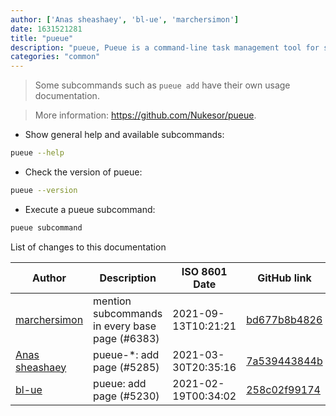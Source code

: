 ```yaml
---
author: ['Anas sheashaey', 'bl-ue', 'marchersimon']
date: 1631521281
title: "pueue"
description: "pueue, Pueue is a command-line task management tool for sequential and parallel execution of long-running tasks."
categories: "common"
---
```

> Some subcommands such as `pueue add` have their own usage documentation.

> More information: <https://github.com/Nukesor/pueue>.

- Show general help and available subcommands:

```bash
pueue --help
```

- Check the version of pueue:

```bash
pueue --version
```

- Execute a pueue subcommand:

```bash
pueue subcommand
```
List of changes to this documentation


Author | Description | ISO 8601 Date | GitHub link
------|-----|-----|-----
[marchersimon](mailto:50295997+marchersimon@users.noreply.github.com) | mention subcommands in every base page (#6383) | 2021-09-13T10:21:21 | [bd677b8b4826](https://github.com/tldr-pages/tldr/commit/bd677b8b48260e301fb99fea794f4dc1458d1562)
[Anas sheashaey](mailto:she3sha3y5@gmail.com) | pueue-*: add page (#5285) | 2021-03-30T20:35:16 | [7a539443844b](https://github.com/tldr-pages/tldr/commit/7a539443844bfce6772ba0b2d829ca8e7b9934da)
[bl-ue](mailto:54780737+bl-ue@users.noreply.github.com) | pueue: add page (#5230) | 2021-02-19T00:34:02 | [258c02f99174](https://github.com/tldr-pages/tldr/commit/258c02f9917482fbcbcc8319873ee3b49d54a6ae)

